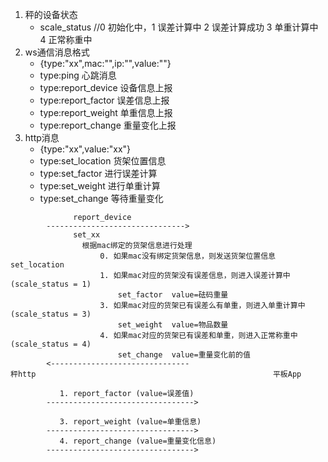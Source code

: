 1. 秤的设备状态
    - scale_status //0 初始化中，1 误差计算中 2 误差计算成功 3 单重计算中 4 正常称重中
2. ws通信消息格式
    - {type:"xx",mac:"",ip:"",value:""}
    - type:ping             心跳消息       
    - type:report_device    设备信息上报
    - type:report_factor    误差信息上报
    - type:report_weight    单重信息上报
    - type:report_change    重量变化上报
3. http消息
    - {type:"xx",value:"xx"}
    - type:set_location     货架位置信息
    - type:set_factor       进行误差计算
    - type:set_weight       进行单重计算
    - type:set_change       等待重量变化

```
              report_device                               
        ------------------------------->
              set_xx
                根据mac绑定的货架信息进行处理
                    0. 如果mac没有绑定货架信息，则发送货架位置信息set_location
                    1. 如果mac对应的货架没有误差信息，则进入误差计算中(scale_status = 1)     
                        set_factor  value=砝码重量
                    3. 如果mac对应的货架已有误差么有单重，则进入单重计算中(scale_status = 3) 
                        set_weight  value=物品数量
                    4. 如果mac对应的货架已有误差和单重，则进入正常称重中(scale_status = 4)   
                        set_change  value=重量变化前的值
        <-------------------------------
秤http                                                     平板App

           1. report_factor (value=误差值)
        --------------------------------->          

           3. report_weight (value=单重信息)
        --------------------------------->    
           4. report_change (value=重量变化信息)
        ---------------------------------> 
```